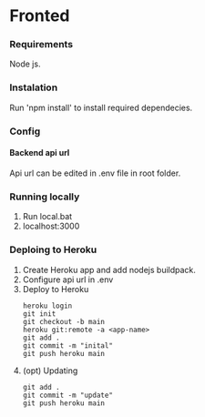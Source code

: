 # Fronted

### Requirements

Node js.

### Instalation

Run 'npm install' to install required dependecies.

### Config

#### Backend api url

Api url can be edited in .env file in root folder.

### Running locally

1. Run local.bat
2. localhost:3000

### Deploing to Heroku

1. Create Heroku app and add nodejs buildpack.
2. Configure api url in .env
3. Deploy to Heroku
    ```console
    heroku login
    git init
    git checkout -b main
    heroku git:remote -a <app-name>
    git add .
    git commit -m "inital"
    git push heroku main
    ```
4. (opt) Updating
    ```console
    git add .
    git commit -m "update"
    git push heroku main
    ```
